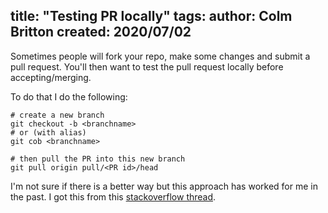 title: "Testing PR locally"
tags:
author: Colm Britton
created: 2020/07/02
--------------------

Sometimes people will fork your repo, make some changes and submit a pull request. You'll then want to test the pull request locally before accepting/merging.

To do that I do the following:

    # create a new branch
    git checkout -b <branchname>
    # or (with alias)
    git cob <branchname>

    # then pull the PR into this new branch
    git pull origin pull/<PR id>/head

I'm not sure if there is a better way but this approach has worked for me in the past. I got this from this [stackoverflow thread](https://stackoverflow.com/questions/5884784/how-to-pull-remote-branch-from-somebody-elses-repo).

